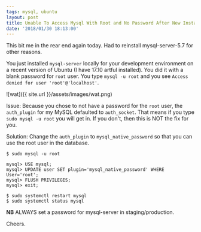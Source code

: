 ```yaml
---
tags: mysql, ubuntu
layout: post
title: Unable To Access Mysql With Root and No Password After New Install On Ubuntu
date: '2018/01/30 18:13:00'
---
```


This bit me in the rear end again today.  Had to reinstall mysql-server-5.7 for other reasons.

You just installed `mysql-server` locally for your development environment on a recent version of Ubuntu (I have 17.10 artful installed).  You did it with a blank password for `root` user.  You type `mysql -u root` and you see `Access denied for user 'root'@'localhost'`.

![wat]({{ site.url }}/assets/images/wat.png)

Issue:
Because you chose to not have a password for the `root` user, the `auth_plugin` for my MySQL defaulted to `auth_socket`.  That means if you type `sudo mysql -u root` you will get in.  If you don't, then this is NOT the fix for you.


Solution:
Change the `auth_plugin` to `mysql_native_password` so that you can use the root user in the database.

```
$ sudo mysql -u root

mysql> USE mysql;
mysql> UPDATE user SET plugin='mysql_native_password' WHERE User='root';
mysql> FLUSH PRIVILEGES;
mysql> exit;

$ sudo systemctl restart mysql
$ sudo systemctl status mysql
```

**NB**
ALWAYS set a password for mysql-server in staging/production.


Cheers.
